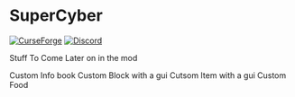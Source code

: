 # SuperCyber
[![CurseForge](http://cf.way2muchnoise.eu/328110.svg)](https://www.curseforge.com/minecraft/mc-mods/super-cyber)
[![Discord](https://img.shields.io/discord/593949936115122217.svg?label=&logo=discord&logoColor=ffffff&color=7389D8&labelColor=6A7EC2)](https://discord.gg/xmQwC6D)



Stuff To Come Later on in the mod

Custom Info book
Custom Block with a gui 
Cutsom Item with a gui
Custom Food 


